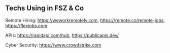 ## Techs Using in FSZ & Co

Remote Hiring: https://weworkremotely.com, https://remote.co/remote-jobs, https://flexjobs.com

APIs: https://rapidapi.com/hub, https://publicapis.dev/

Cyber Security: https://www.crowdstrike.com
